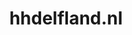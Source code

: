 ---
layout: post
title:  "hhdelfland.nl"
internal_url:  "/dutchgov/hhdelfland.nl.html"
subdomains_count: 60
all_subdomains_count: 217
urls_count: 24
ssl_rank: 0
http_rank: 54.291666666667
url_link: /data/hhdelfland.nl/urls.txt
all_subdomains_link: /data/hhdelfland.nl/all_subdomains.txt
subdomains_link: /data/hhdelfland.nl/subdomains.txt
categories: dutchgov
---
